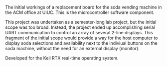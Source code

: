 The initial workings of a replacement board for the soda vending machine in the ACM office at UIUC. This is the microcontroller software component.

This project was undertaken as a semester-long lab project, but the initial scope was too broad. Instead, the project ended up accomplishing serial UART communication to control an array of several 2-line displays. This fragment of the initial scope would provide a way for the host computer to display soda selections and availability next to the indiviual buttons on the soda machine, without the need for an external display (monitor).

Developed for the Keil RTX real-time operating system.
